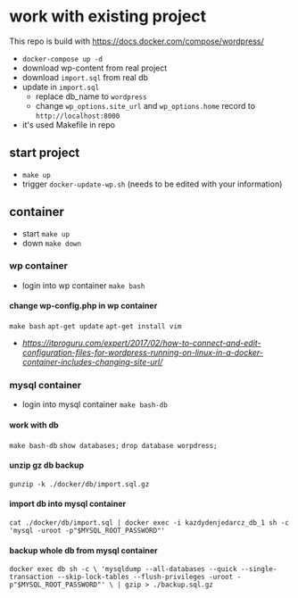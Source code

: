 # work with existing project
This repo is build with https://docs.docker.com/compose/wordpress/

* `docker-compose up -d`
* download wp-content from real project
* download `import.sql` from real db
* update in `import.sql`
    * replace db_name to `wordpress`
    * change `wp_options.site_url` and `wp_options.home` record to `http://localhost:8000`
* it's used Makefile in repo
    
## start project
* `make up`
* trigger `docker-update-wp.sh` (needs to be edited with your information)

## container
* start `make up`
* down `make down`

### wp container
* login into wp container `make bash`

#### change wp-config.php in wp container
`make bash`
`apt-get update`
`apt-get install vim`
* _https://itproguru.com/expert/2017/02/how-to-connect-and-edit-configuration-files-for-wordpress-running-on-linux-in-a-docker-container-includes-changing-site-url/_


### mysql container
* login into mysql container `make bash-db`

#### work with db
`make bash-db`
`show databases;`
`drop database worpdress;`

#### unzip gz db backup
`gunzip -k ./docker/db/import.sql.gz`

#### import db into mysql container
`cat ./docker/db/import.sql | docker exec -i kazdydenjedarcz_db_1 sh -c 'mysql -uroot -p"$MYSQL_ROOT_PASSWORD"'`

#### backup whole db from mysql container
`
docker exec db sh -c \
    'mysqldump --all-databases --quick --single-transaction --skip-lock-tables --flush-privileges -uroot -p"$MYSQL_ROOT_PASSWORD"' \
    | gzip > ./backup.sql.gz
`